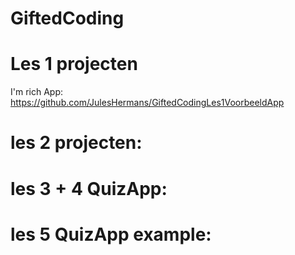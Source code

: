 # GiftedCoding
# Les 1 projecten
I'm rich App: https://github.com/JulesHermans/GiftedCodingLes1VoorbeeldApp </br>

# les 2 projecten:


# les 3 + 4  QuizApp:


# les 5 QuizApp example: 

